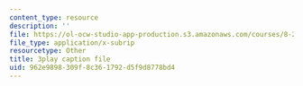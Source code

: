 ```yaml
---
content_type: resource
description: ''
file: https://ol-ocw-studio-app-production.s3.amazonaws.com/courses/8-20-introduction-to-special-relativity-january-iap-2021/962e9898309f8c361792d5f9d8778bd4_0YvENlEZwNg.srt
file_type: application/x-subrip
resourcetype: Other
title: 3play caption file
uid: 962e9898-309f-8c36-1792-d5f9d8778bd4
---
```

